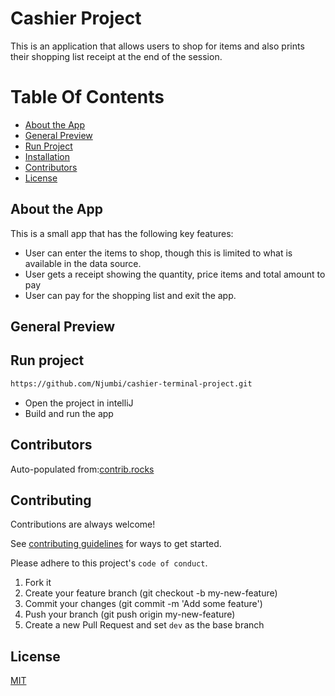 # Cashier Project

This is an application that allows users to shop for items and also prints their shopping list receipt at the end of the session.

# Table Of Contents
* [About the App](#about-the-app)
* [General Preview](#general-preview)
* [Run Project](#run-project)
* [Installation](#installation)
* [Contributors](#contributors)
* [License](#license)

## About the App
This is a small app that has the following key features:
 - User can enter the items to shop, though this is limited to what is available in the data source.
 - User gets a receipt showing the quantity, price items and total amount to pay
 - User can pay for the shopping list and exit the app.

## General Preview

## Run project
```bash
https://github.com/Njumbi/cashier-terminal-project.git
```
- Open the project in intelliJ 
- Build and run the app

## Contributors
Auto-populated from:[contrib.rocks](https://contrib.rocks)

## Contributing
Contributions are always welcome!

See [contributing guidelines](https://github.com/github/docs/blob/main/CONTRIBUTING.md) for ways to get started.

Please adhere to this project's `code of conduct`.


1. Fork it
2. Create your feature branch (git checkout -b my-new-feature)
3. Commit your changes (git commit -m 'Add some feature')
4. Push your branch (git push origin my-new-feature)
5. Create a new Pull Request and set ```dev``` as the base branch

## License

[MIT](https://choosealicense.com/licenses/mit/)